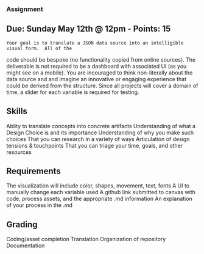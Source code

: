 ### Assignment
## Due: Sunday May 12th @ 12pm - Points: 15

	Your goal is to translate a JSON data source into an intelligible visual form.  All of the
code should be bespoke (no functionality copied from online sources). The deliverable is not required to be a dashboard with associated UI (as you might see on a mobile).  You are incouraged to think non-literally about the data source and and imagine an innovative or engaging experience that could be derived from the structure.
	Since all projects will cover a domain of time, a slider for each variable is required for testing.
  
## Skills

Ablity to translate concepts into concrete artifacts
Understanding of what a Design Choice is and its importance
Understanding of why you make such choices
That you can research in a variety of ways
Articulation of design tensions & touchpoints
That you can triage your time, goals, and other resources
  
## Requirements

The visualization will include color, shapes, movement, text, fonts
A UI to manually change each variable used
A github link submitted to canvas with code, process assets, and the appropriate .md information
An explanation of your process in the .md

## Grading

Coding/asset completion
Translation
Organization of repository
Documentation

